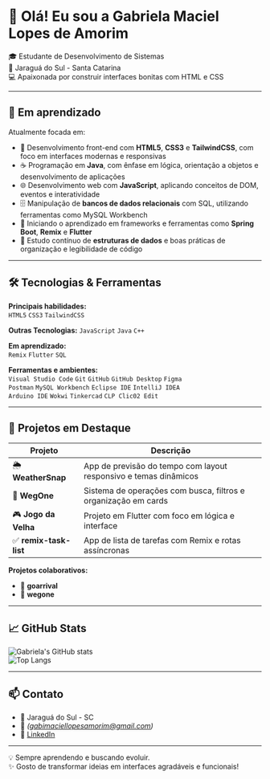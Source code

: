 # 👋 Olá! Eu sou a Gabriela Maciel Lopes de Amorim

🎓 Estudante de Desenvolvimento de Sistemas  
📍 Jaraguá do Sul - Santa Catarina  
💻 Apaixonada por construir interfaces bonitas com HTML e CSS

---

## 🚀 Em aprendizado

Atualmente focada em:

- 🎨 Desenvolvimento front-end com **HTML5**, **CSS3** e **TailwindCSS**, com foco em interfaces modernas e responsivas
- ☕ Programação em **Java**, com ênfase em lógica, orientação a objetos e desenvolvimento de aplicações
- 🌐 Desenvolvimento web com **JavaScript**, aplicando conceitos de DOM, eventos e interatividade
- 🗄️ Manipulação de **bancos de dados relacionais** com SQL, utilizando ferramentas como MySQL Workbench
- 🚧 Iniciando o aprendizado em frameworks e ferramentas como **Spring Boot**, **Remix** e **Flutter**
- 🧠 Estudo contínuo de **estruturas de dados** e boas práticas de organização e legibilidade de código

---

## 🛠️ Tecnologias & Ferramentas

**Principais habilidades:**  
`HTML5` `CSS3` `TailwindCSS`

**Outras Tecnologias:**
`JavaScript` `Java` `C++`

**Em aprendizado:**  
`Remix` `Flutter` `SQL`

**Ferramentas e ambientes:**  
`Visual Studio Code` `Git` `GitHub` `GitHub Desktop` `Figma`  
`Postman` `MySQL Workbench` `Eclipse IDE` `IntelliJ IDEA`  
`Arduino IDE` `Wokwi` `Tinkercad` `CLP Clic02 Edit`

---

## 📂 Projetos em Destaque

| Projeto | Descrição |
|--------|-----------|
| 🌦️ **WeatherSnap** | App de previsão do tempo com layout responsivo e temas dinâmicos |
| 📁 **WegOne** | Sistema de operações com busca, filtros e organização em cards |
| 🎮 **Jogo da Velha** | Projeto em Flutter com foco em lógica e interface |
| ✅ **remix-task-list** | App de lista de tarefas com Remix e rotas assíncronas |

**Projetos colaborativos:**
- 🤝 **goarrival**
- 🤝 **wegone**

---

## 📈 GitHub Stats

![Gabriela's GitHub stats](https://github-readme-stats.vercel.app/api?username=gabrielamamorim&show_icons=true&theme=radical)  
![Top Langs](https://github-readme-stats.vercel.app/api/top-langs/?username=gabrielamamorim&layout=compact&theme=radical)

---

## 📫 Contato

- 📍 Jaraguá do Sul - SC  
- 📧 *(gabimaciellopesamorim@gmail.com)*  
- 🔗 [LinkedIn](https://www.linkedin.com/in/gabriela-maciel-lopes-de-amorim-8b1522258/)

---

💡 Sempre aprendendo e buscando evoluir.  
✨ Gosto de transformar ideias em interfaces agradáveis e funcionais!
